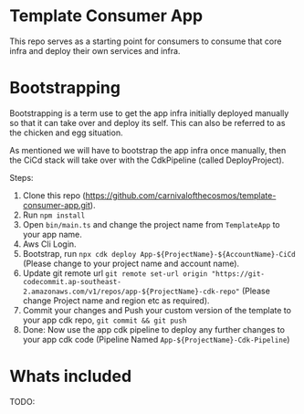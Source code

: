 # Template Consumer App

This repo serves as a starting point for consumers to consume that core infra and deploy their own services and infra.

# Bootstrapping

Bootstrapping is a term use to get the app infra initially deployed manually so that it can take over and deploy its self. This can also be referred to as the chicken and egg situation.

As mentioned we will have to bootstrap the app infra once manually, then the CiCd stack will take over with the CdkPipeline (called DeployProject).

Steps:

1. Clone this repo (https://github.com/carnivalofthecosmos/template-consumer-app.git).
2. Run `npm install`
3. Open `bin/main.ts` and change the project name from `TemplateApp` to your app name.
4. Aws Cli Login.
5. Bootstrap, run `npx cdk deploy App-${ProjectName}-${AccountName}-CiCd` (Please change to your project name and account name).
6. Update git remote url `git remote set-url origin "https://git-codecommit.ap-southeast-2.amazonaws.com/v1/repos/app-${ProjectName}-cdk-repo"` (Please change Project name and region etc as required).
7. Commit your changes and Push your custom version of the template to your app cdk repo, `git commit && git push`
8. Done: Now use the app cdk pipeline to deploy any further changes to your app cdk code (Pipeline Named `App-${ProjectName}-Cdk-Pipeline`)

# Whats included
 TODO: 
